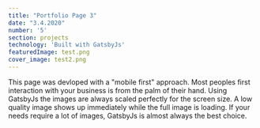 ```yaml
---
title: "Portfolio Page 3"
date: "3.4.2020"
number: '5'
section: projects
technology: 'Built with GatsbyJs'
featuredImage: test.png
cover_image: test2.png
---
```

<!-- ![workouts](./week1.jpg) -->
This page was devloped with a "mobile first" approach.  Most peoples first 
interaction with your business is from the palm of their hand. Using GatsbyJs the images are always scaled perfectly for the screen size.  A low quality image shows up immediately while the full image is loading.  If your needs require a lot of images, GatsbyJs is almost always the  best choice. 
<!-- *  ### 2/3/20
    Strength: Test.  Pretty simple. Hit the safest 5 rep max you can.  Lets be picky.  I'd like to see coaches being 
    picky about depth.  A 300# squat above parallel isn't really a 300# squat.  I'd rather see someone improve their form 
    and not increase weight. 
    Metcon: Pretty clear. 
* ### 2/4/20
    !!!!!!!!!Important!!!!!! First minute is 10 alternating kb ground to overhead.  No Ski Erg. 53/35.  Should see some 100 rep scores.  
* ### 2/5/20
    Most of us have done this.  25+ rounds is legit.
* ### 2/7/20 
    Strength: Dynamic weight at your own risk lol.  Have fun with that.  Score heaviest. 
    Strength 2: Exercises should be done one after the other with minimal rest. Extended rest between rounds is fine.  Choose your weight for SLRDL and step ups.  I'd avoid a barbell for step ups.  For SLRDL, be sure the hips aren't opening up too far.  
* ### 2/8/20
    Hold DB however you choose.  -->